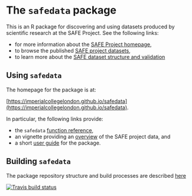 # The `safedata` package

This is an R package for discovering and using datasets produced by scientific research at the SAFE Project. See the following links:

* for more information about the [SAFE Project homepage](https://www.safeproject.net/),
* to browse the published [SAFE project datasets](https://zenodo.org/communities/safe),
* to learn more about the [SAFE dataset structure and validation](https://safedata-validator.readthedocs.io/en/latest/)

## Using `safedata`

The homepage for the package is at:

[https://imperialcollegelondon.github.io/safedata](https://imperialcollegelondon.github.io/safedata).

In particular, the following links provide:

* the `safedata` [function reference](https://imperialcollegelondon.github.io/safedata/reference/index.html),
* an vignette providing an [overview](https://imperialcollegelondon.github.io/safedata/articles/overview.html) of the SAFE project data, and
* a short [user guide](https://imperialcollegelondon.github.io/safedata/articles/using_safe_data.html) for the package.

## Building `safedata`

The package repository structure and build processes are described [here](https://imperialcollegelondon.github.io/safedata/build_notes.html)

<!-- badges: start -->
[![Travis build status](https://travis-ci.org/ImperialCollegeLondon/safedata.svg?branch=master)](https://travis-ci.org/ImperialCollegeLondon/safedata)
<!-- badges: end -->
